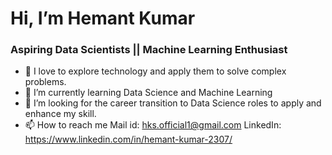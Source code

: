 # Hi, I’m Hemant Kumar 

### Aspiring Data Scientists || Machine Learning Enthusiast

- 👀 I love to explore technology and apply them to solve complex problems.
- 🌱 I’m currently learning Data Science and Machine Learning
- 💞️ I’m looking for the career transition to Data Science roles to apply and enhance my skill.
- 📫 How to reach me Mail id: hks.official1@gmail.com    LinkedIn:  https://www.linkedin.com/in/hemant-kumar-2307/

<!---
Hemant8055/Hemant8055 is a ✨ special ✨ repository because its `README.md` (this file) appears on your GitHub profile.
You can click the Preview link to take a look at your changes.
--->

